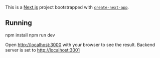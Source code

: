 This is a [Next.js](https://nextjs.org/) project bootstrapped with [`create-next-app`](https://github.com/vercel/next.js/tree/canary/packages/create-next-app).

## Running
npm install
npm run dev

Open [http://localhost:3000](http://localhost:3000) with your browser to see the result.
Backend server is set to [http://localhost:3001](http://localhost:3001) 
